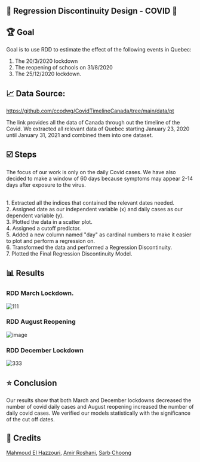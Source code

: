 ## 🔸 Regression Discontinuity Design - COVID 🔸

## 🏆 Goal

Goal is to use RDD to estimate the effect of the following events in Quebec:

1. The 20/3/2020 lockdown
2. The reopening of schools on 31/8/2020
3. The 25/12/2020 lockdown.

## 📈 Data Source:
https://github.com/ccodwg/CovidTimelineCanada/tree/main/data/pt

The link provides all the data of Canada through out the timeline of the Covid.
We extracted all relevant data of Quebec starting January 23, 2020 until January 31, 2021 and combined them into one dataset.

## ☑️ Steps
The focus of our work is only on the daily Covid cases. We have also decided to make a window of 60 days because symptoms may appear 2-14 days after exposure to the virus.

<br>1. Extracted all the indices that contained the relevant dates needed.
<br>2. Assigned date as our independent variable (x) and daily cases as our dependent variable (y).
<br>3. Plotted the data in a scatter plot.
<br>4. Assigned a cutoff predictor.
<br>5. Added a new column named "day" as cardinal numbers to make it easier to plot and perform a regression on.
<br>6. Transformed the data and performed a Regression Discontinuity.
<br>7. Plotted the Final Regression Discontinuity Model.


## 📊 Results

### RDD March Lockdown.
![111](https://user-images.githubusercontent.com/39967400/210910200-12f871d3-aa4d-4d06-843f-353731c57644.png)

### RDD August Reopening
![image](https://user-images.githubusercontent.com/39967400/211121742-dbb911bc-45b1-4809-864a-c5846dd028be.png)

### RDD December Lockdown
![333](https://user-images.githubusercontent.com/39967400/210910344-6114f9d9-c1f6-4540-bfd1-3c15ed9cc731.png)



## ⭐ Conclusion
Our results show that both March and December lockdowns decreased the number of covid daily cases and August reopening increased the number of daily covid cases. We verified our models statistically with the significance of the cut off dates. 

## 🔸 Credits
[Mahmoud El Hazzouri](https://github.com/melhazzouri), [Amir Roshani](https://github.com/AmirRoshaniMoghaddam), [Sarb Choong](https://github.com/sarbjitchoong)

